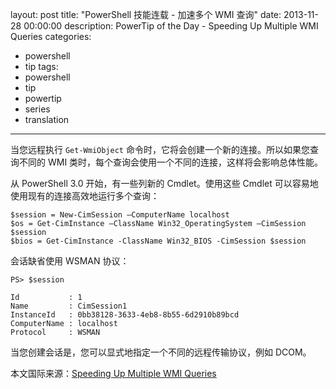 layout: post
title: "PowerShell 技能连载 - 加速多个 WMI 查询"
date: 2013-11-28 00:00:00
description: PowerTip of the Day - Speeding Up Multiple WMI Queries
categories:
- powershell
- tip
tags:
- powershell
- tip
- powertip
- series
- translation
---
当您远程执行 `Get-WmiObject` 命令时，它将会创建一个新的连接。所以如果您查询不同的 WMI 类时，每个查询会使用一个不同的连接，这样将会影响总体性能。 

从 PowerShell 3.0 开始，有一些列新的 Cmdlet。使用这些 Cmdlet 可以容易地使用现有的连接高效地运行多个查询：

	$session = New-CimSession –ComputerName localhost
	$os = Get-CimInstance –ClassName Win32_OperatingSystem –CimSession $session
	$bios = Get-CimInstance -ClassName Win32_BIOS -CimSession $session

会话缺省使用 WSMAN 协议：

	PS> $session
	
	Id           : 1
	Name         : CimSession1
	InstanceId   : 0bb38128-3633-4eb8-8b55-6d2910b89bcd
	ComputerName : localhost
	Protocol     : WSMAN

当您创建会话是，您可以显式地指定一个不同的远程传输协议，例如 DCOM。

<!--more-->
本文国际来源：[Speeding Up Multiple WMI Queries](http://community.idera.com/powershell/powertips/b/tips/posts/speeding-up-multiple-wmi-queries)
